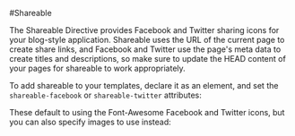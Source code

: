 #Shareable

The Shareable Directive provides Facebook and Twitter sharing icons for your blog-style application. Shareable uses the URL of the current page to create share links, and Facebook and Twitter use the page's meta data to create titles and descriptions, so make sure to update the HEAD content of your pages for shareable to work appropriately.

To add shareable to your templates, declare it as an element, and set the `shareable-facebook` or `shareable-twitter` attributes:

  <shareable shareable-facebook shareable-twitter></shareable>

These default to using the Font-Awesome Facebook and Twitter icons, but you can also specify images to use instead:

  <shareable shareable-facebook="https://static.hubspot.com/final/img/common/icons/social/facebook-24x24.png" shareable-twitter="https://static.hubspot.com/final/img/common/icons/social/twitter-24x24.png"></shareable>
